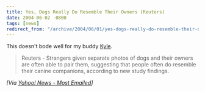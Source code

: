 ```yaml
---
title: Yes, Dogs Really Do Resemble Their Owners (Reuters)
date: 2004-06-02 -0800
tags: [news]
redirect_from: "/archive/2004/06/01/yes-dogs-really-do-resemble-their-owners-reuters.aspx/"
---
```


This doesn't bode well for my buddy
[Kyle](http://koba.europe.webmatrixhosting.net).

> Reuters - Strangers given separate photos of dogs and their owners are
> often able to pair them, suggesting that people often do resemble
> their canine companions, according to new study findings.

*[Via [Yahoo! News - Most
Emailed](http://us.rd.yahoo.com/dailynews/rss/mostemailed/*http://story.news.yahoo.com/news?tmpl=story2&u=/nm/dogs_owners_dc)]*

